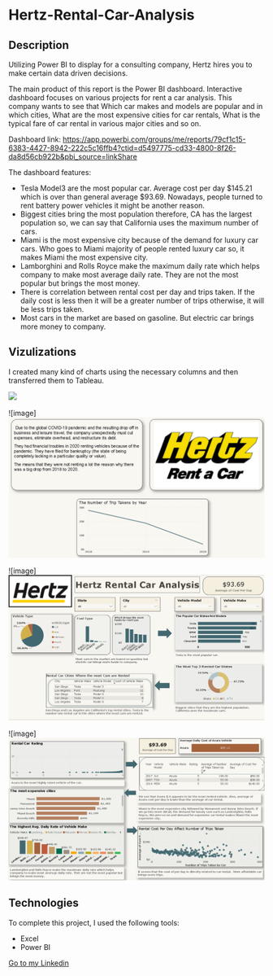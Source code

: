 # Hertz-Rental-Car-Analysis

## Description

Utilizing Power BI to display for a consulting company, Hertz hires you to make certain data driven decisions.

The main product of this report is the Power BI dashboard. Interactive dashboard focuses on various projects for rent a car analysis. This company wants to see that Which car makes and models are popular and in which cities, What are the most expensive cities for car rentals, What is the typical fare  of car rental in various major cities and so on.

Dashboard link: https://app.powerbi.com/groups/me/reports/79cf1c15-6383-4427-8942-222c5c16ffb4?ctid=d5497775-cd33-4800-8f26-da8d56cb922b&pbi_source=linkShare

The dashboard features:

- Tesla Model3 are the most popular car.  Average cost per day $145.21 which is over than general average $93.69. Nowadays, people turned to rent battery power vehicles it might be another reason. 
- Biggest cities bring the most population therefore, CA has the largest population so, we can say that California uses the maximum number of cars.
- Miami is the most expensive city because of the demand for luxury car cars. Who goes to Miami majority of people rented luxury car so, it makes Miami the most expensive city.
- Lamborghini and Rolls Royce make the maximum daily rate which helps company to make most average daily rate. They are not the most popular but brings the most money.
- There is correlation between rental cost per day and trips taken. If the daily cost is less then it will be a greater number of trips otherwise, it will be less trips taken.
-  Most cars in the market are based on gasoline. But electric car brings more money to company.

## Vizulizations

I created many kind of charts using the necessary columns and then transferred them to Tableau.


<img src =
"https://encrypted-tbn0.gstatic.com/images?q=tbn:ANd9GcRVjM9Bs8g-87dYNKS-eCL_Hlar-j6G5anDbw&usqp=CAU" width="350" height="auto" />

![image] <img src = "https://github.com/Tansuuuu/Hertz-Rental-Car-Analysis/blob/main/Hertz.jpg" />

![image] <img src = "https://github.com/Tansuuuu/Hertz-Rental-Car-Analysis/blob/main/Hertz1.jpg" />

![image] <img src = "https://github.com/Tansuuuu/Hertz-Rental-Car-Analysis/blob/main/Hertz2.jpg" />

## Technologies
To complete this project, I used the following tools:
- Excel
- Power BI


<a href="https://www.linkedin.com/in/tansu-ayaz-797bb313a/">Go to my Linkedin</a>

